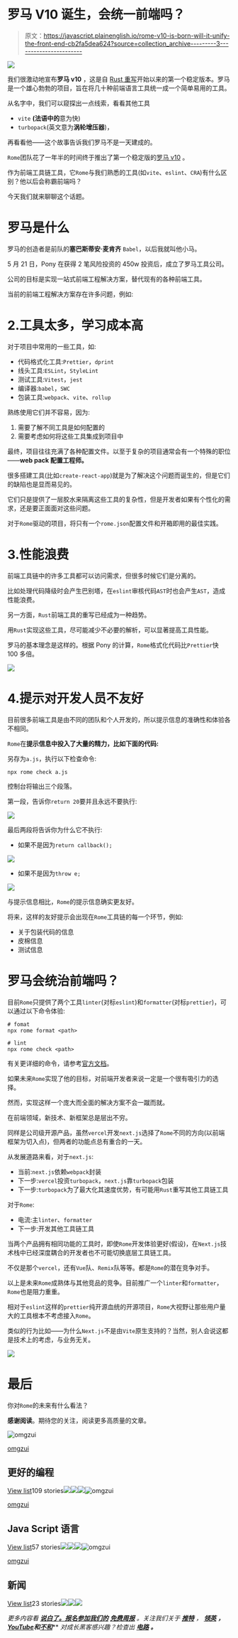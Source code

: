 # 罗马 V10 诞生，会统一前端吗？

> 原文：<https://javascript.plainenglish.io/rome-v10-is-born-will-it-unify-the-front-end-cb2fa5dea624?source=collection_archive---------3----------------------->

![](img/39c1ec351d0862c5eedf884c1987d304.png)

我们很激动地宣布**罗马 v10** ，这是自 [Rust 重写](https://rome.tools/blog/2021/09/21/rome-will-be-rewritten-in-rust.html)开始以来的第一个稳定版本。罗马是一个雄心勃勃的项目，旨在将几十种前端语言工具统一成一个简单易用的工具。

从名字中，我们可以窥探出一点线索，看看其他工具

*   `vite` **(法语中的**意为快)
*   `turbopack`(英文意为**涡轮增压器**)，

再看看他——这个故事告诉我们罗马不是一天建成的。

`Rome`团队花了一年半的时间终于推出了第一个稳定版的[罗马 v10](https://rome.tools/blog/2022/11/08/rome-10/) 。

作为前端工具链工具，它`Rome`与我们熟悉的工具(如`vite`、`eslint`、`CRA`)有什么区别？他以后会称霸前端吗？

今天我们就来聊聊这个话题。

# 罗马是什么

罗马的创造者是前队的**塞巴斯蒂安·麦肯齐** `Babel`，以后我就叫他小马。

5 月 21 日，Pony 在获得 2 笔风险投资的 450w 投资后，成立了罗马工具公司。

公司的目标是实现一站式前端工程解决方案，替代现有的各种前端工具。

当前的前端工程解决方案存在许多问题，例如:

# 2.工具太多，学习成本高

对于项目中常用的一些工具，如:

*   代码格式化工具:`Prettier`，`dprint`
*   线头工具:`ESLint`，`StyleLint`
*   测试工具:`Vitest`，`jest`
*   编译器:`babel`，`SWC`
*   包装工具:`webpack`、`vite`、`rollup`

熟练使用它们并不容易，因为:

1.  需要了解不同工具是如何配置的
2.  需要考虑如何将这些工具集成到项目中

最终，项目往往充满了各种配置文件。以至于复杂的项目通常会有一个特殊的职位——**web pack 配置工程师。**

很多搭建工具(比如`create-react-app`)就是为了解决这个问题而诞生的，但是它们的缺陷也是显而易见的。

它们只是提供了一层胶水来隔离这些工具的复杂性，但是开发者如果有个性化的需求，还是要正面面对这些问题。

对于`Rome`驱动的项目，将只有一个`rome.json`配置文件和开箱即用的最佳实践。

# 3.性能浪费

前端工具链中的许多工具都可以访问需求，但很多时候它们是分离的。

比如处理代码降级时会产生巴别塔，在`eslint`审核代码`AST`时也会产生`AST`，造成性能浪费。

另一方面，`Rust`前端工具的重写已经成为一种趋势。

用`Rust`实现这些工具，尽可能减少不必要的解析，可以显著提高工具性能。

罗马的基本理念是这样的。根据 Pony 的计算，`Rome`格式化代码比`Prettier`快 100 多倍。

![](img/752636d0cb668a395a415e8c4ccf6309.png)

# 4.提示对开发人员不友好

目前很多前端工具是由不同的团队和个人开发的，所以提示信息的准确性和体验各不相同。

`Rome`在**提示信息中投入了大量的精力，比如下面的代码:**

另存为`a.js`，执行以下检查命令:

```
npx rome check a.js 
```

控制台将输出三个段落。

第一段，告诉你`return 20`要并且永远不要执行:

![](img/334a53c876d0165ced54421a20365f76.png)

最后两段将告诉你为什么它不执行:

*   如果不是因为`return callback();`

![](img/54337e05236ac5119e5c0e7292df29ac.png)

*   如果不是因为`throw e;`

![](img/ab3cd89b7273329d173bebe8ea36d0fe.png)

与提示信息相比，`Rome`的提示信息确实更友好。

将来，这样的友好提示会出现在`Rome`工具链的每一个环节，例如:

*   关于包装代码的信息
*   皮棉信息
*   测试信息

# 罗马会统治前端吗？

目前`Rome`只提供了两个工具`linter`(对标`eslint`)和`formatter`(对标`prettier`)，可以通过以下命令体验:

```
# fomat
npx rome format <path>

# lint
npx rome check <path>
```

有关更详细的命令，请参考[官方文档](https://docs.rome.tools/guides/getting-started/)。

如果未来`Rome`实现了他的目标，对前端开发者来说一定是一个很有吸引力的选择。

然而，实现这样一个庞大而全面的解决方案不会一蹴而就。

在前端领域，新技术、新框架总是层出不穷。

同样是公司级开源产品，虽然`vercel`开发`next.js`选择了`Rome`不同的方向(以前端框架为切入点)，但两者的功能点总有重合的一天。

从发展道路来看，对于`next.js`:

*   当前:`next.js`依赖`webpack`封装
*   下一步:`vercel`投资`turbopack`，`next.js`靠`turbopack`包装
*   下一步:`turbopack`为了最大化其速度优势，有可能用`Rust`重写其他工具链工具

对于`Rome`:

*   电流:主`linter`、`formatter`
*   下一步:开发其他工具链工具

当两个产品拥有相同功能的工具时，即使`Rome`开发体验更好(假设)，在`Next.js`技术栈中已经深度耦合的开发者也不可能切换底层工具链工具。

不仅是那个`vercel`，还有`Vue`队、`Remix`队等等。都是`Rome`的潜在竞争对手。

以上是未来`Rome`成熟体与其他竞品的竞争。目前推广一个`linter`和`formatter`，`Rome`也是阻力重重。

相对于`eslint`这样的`prettier`纯开源血统的开源项目，`Rome`大视野让那些用户量大的工具根本不考虑接入`Rome`。

类似的行为比如——为什么`Next.js`不是由`Vite`原生支持的？当然，别人会说这都是技术上的考虑，与业务无关。

![](img/28bdc1c33dab6d8c410d56cdb99613d6.png)

# 最后

你对`Rome`的未来有什么看法？

**感谢阅读**。期待您的关注，阅读更多高质量的文章。

![omgzui](img/113db82933227743d0067a68e250ac93.png)

[omgzui](https://medium.com/@omgzui?source=post_page-----cb2fa5dea624--------------------------------)

## 更好的编程

[View list](https://medium.com/@omgzui/list/better-programing-9b4c9bb174aa?source=post_page-----cb2fa5dea624--------------------------------)109 stories![](img/64fcf15e27c514ec49d62966b68dbc15.png)![](img/3e6ce891363c151131c5993ca0dcc526.png)![](img/a7dd413de22f319a3c4729c9e737feb8.png)![omgzui](img/113db82933227743d0067a68e250ac93.png)

[omgzui](https://medium.com/@omgzui?source=post_page-----cb2fa5dea624--------------------------------)

## Java Script 语言

[View list](https://medium.com/@omgzui/list/javascript-48bfc7b5f93c?source=post_page-----cb2fa5dea624--------------------------------)57 stories![](img/64fcf15e27c514ec49d62966b68dbc15.png)![](img/3e6ce891363c151131c5993ca0dcc526.png)![](img/a7dd413de22f319a3c4729c9e737feb8.png)![omgzui](img/113db82933227743d0067a68e250ac93.png)

[omgzui](https://medium.com/@omgzui?source=post_page-----cb2fa5dea624--------------------------------)

## 新闻

[View list](https://medium.com/@omgzui/list/news-67ec0a972660?source=post_page-----cb2fa5dea624--------------------------------)23 stories![](img/c3f36b36bf050f98fd5a8e3c89103cad.png)![](img/8459df5aae62dc00f04377e09544be88.png)![](img/2864058bcedc8c1cd6492624ba9671c6.png)

*更多内容看* [***说白了。报名参加我们的***](https://plainenglish.io/) **[***免费周报***](http://newsletter.plainenglish.io/) *。关注我们关于* [***推特***](https://twitter.com/inPlainEngHQ) ， [***领英***](https://www.linkedin.com/company/inplainenglish/) ***，***[***YouTube***](https://www.youtube.com/channel/UCtipWUghju290NWcn8jhyAw)***和****[***不和***](https://discord.gg/GtDtUAvyhW)*** *对成长黑客感兴趣？检查出* [***电路***](https://circuit.ooo/) ***。***